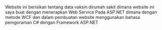 Website ini berisikan tentang data vaksin dirumah sakit dimana website ini saya buat dengan menerapkan Web Service Pada ASP.NET dimana dengan metode WCF dan dalam pembuatan website menggunakan
bahasa pemgoraman C# dengan Framework ASP.NET
